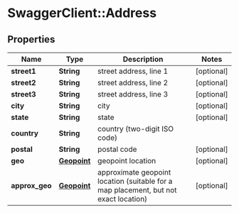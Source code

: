 # SwaggerClient::Address

## Properties
Name | Type | Description | Notes
------------ | ------------- | ------------- | -------------
**street1** | **String** | street address, line 1 | [optional] 
**street2** | **String** | street address, line 2 | [optional] 
**street3** | **String** | street address, line 3 | [optional] 
**city** | **String** | city | [optional] 
**state** | **String** | state | [optional] 
**country** | **String** | country (two-digit ISO code) | 
**postal** | **String** | postal code | [optional] 
**geo** | [**Geopoint**](Geopoint.md) | geopoint location | [optional] 
**approx_geo** | [**Geopoint**](Geopoint.md) | approximate geopoint location (suitable for a map placement, but not exact location) | [optional] 


